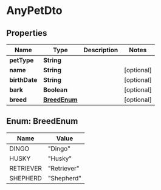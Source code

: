 

# AnyPetDto

## Properties

Name | Type | Description | Notes
------------ | ------------- | ------------- | -------------
**petType** | **String** |  | 
**name** | **String** |  |  [optional]
**birthDate** | **String** |  |  [optional]
**bark** | **Boolean** |  |  [optional]
**breed** | [**BreedEnum**](#BreedEnum) |  |  [optional]



## Enum: BreedEnum

Name | Value
---- | -----
DINGO | &quot;Dingo&quot;
HUSKY | &quot;Husky&quot;
RETRIEVER | &quot;Retriever&quot;
SHEPHERD | &quot;Shepherd&quot;



